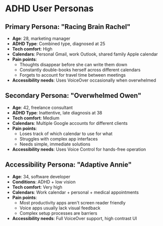 # ADHD User Personas

## Primary Persona: "Racing Brain Rachel"
- **Age**: 28, marketing manager
- **ADHD Type**: Combined type, diagnosed at 25
- **Tech comfort**: High
- **Calendars**: Personal Gmail, work Outlook, shared family Apple calendar
- **Pain points**: 
  - Thoughts disappear before she can write them down
  - Constantly double-books herself across different calendars
  - Forgets to account for travel time between meetings
- **Accessibility needs**: Uses VoiceOver occasionally when overwhelmed

## Secondary Persona: "Overwhelmed Owen"  
- **Age**: 42, freelance consultant
- **ADHD Type**: Inattentive, late diagnosis at 38
- **Tech comfort**: Medium
- **Calendars**: Multiple Google accounts for different clients
- **Pain points**:
  - Loses track of which calendar to use for what
  - Struggles with complex app interfaces
  - Needs simple, immediate solutions
- **Accessibility needs**: Uses Voice Control for hands-free operation

## Accessibility Persona: "Adaptive Annie"
- **Age**: 34, software developer
- **Conditions**: ADHD + low vision
- **Tech comfort**: Very high
- **Calendars**: Work calendar + personal + medical appointments
- **Pain points**:
  - Most productivity apps aren't screen reader friendly
  - Voice apps usually lack visual feedback
  - Complex setup processes are barriers
- **Accessibility needs**: Full VoiceOver support, high contrast UI